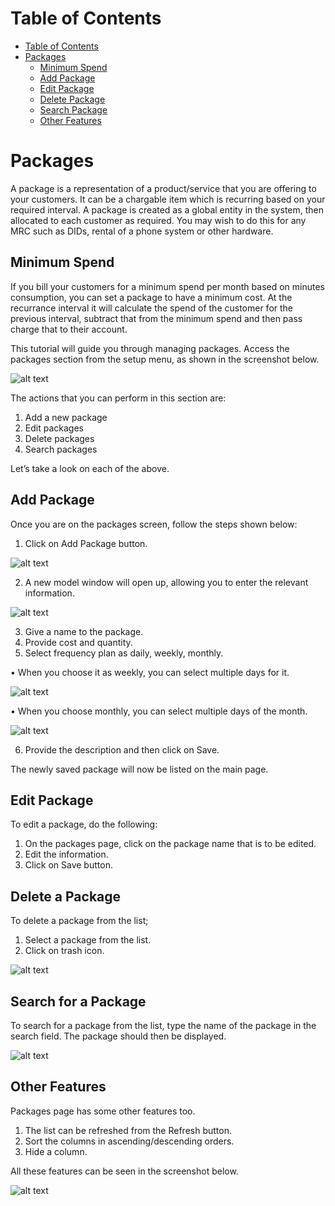 # Table of Contents

* [Table of Contents](#table-of-contents)
* [Packages](#packages)
  * [Minimum Spend](#minimum-spend)
  * [Add Package](#add-package)
  * [Edit Package](#edit-package)
  * [Delete Package](#delete-package)
  * [Search Package](#search-package)
  * [Other Features](#other-features)


# Packages

A package is a representation of a product/service that you are offering to your customers. It can be a chargable item which is recurring based on your required interval.
A package is created as a global entity in the system, then allocated to each customer as required. You may wish to do this for any MRC such as DIDs, rental of a phone system or other hardware.

## Minimum Spend
If you bill your customers for a minimum spend per month based on minutes consumption, you can set a package to have a minimum cost. At the recurrance interval it will calculate the spend of the customer for the previous interval, subtract that from the minimum spend and then pass charge that to their account.

This tutorial will guide you through managing packages. Access the packages section from the setup menu, as shown in the screenshot below.
 
 ![alt text][package-img-1]
 
The actions that you can perform in this section are:

1.	Add a new package
2.	Edit packages
3.	Delete packages
4.	Search packages

Let’s take a look on each of the above.

## Add Package

Once you are on the packages screen, follow the steps shown below:

1.	Click on Add Package button.

![alt text][package-img-2]
 
2.	A new model window will open up, allowing you to enter the relevant information.
 
![alt text][package-img-3]

3.	Give a name to the package.
4.	Provide cost and quantity.
5.	Select frequency plan as daily, weekly, monthly.

•	When you choose it as weekly, you can select multiple days for it.

![alt text][package-img-4] 

•	When you choose monthly, you can select multiple days of the month.
 
 ![alt text][package-img-5]
 
6.	Provide the description and then click on Save.

The newly saved package will now be listed on the main page.

## Edit Package

To edit a package, do the following:

1.	On the packages page, click on the package name that is to be edited.
2.	Edit the information.
3.	Click on Save button.

## Delete a Package

To delete a package from the list;

1.	Select a package from the list.
2.	Click on trash icon.

 ![alt text][package-img-6]
 
## Search for a Package

To search for a package from the list, type the name of the package in the search field. The package should then be displayed. 
 
 ![alt text][package-img-7]

## Other Features

Packages page has some other features too.

1.	The list can be refreshed from the Refresh button.
2.	Sort the columns in ascending/descending orders.
3.	Hide a column.

All these features can be seen in the screenshot below.

![alt text][package-img-8]
 
[package-img-1]: https://raw.githubusercontent.com/digipigeon/connexcs-user-docs/master/img/package-img-1.png "package-img-1"
[package-img-2]: https://raw.githubusercontent.com/digipigeon/connexcs-user-docs/master/img/package-img-2.png "package-img-2"
[package-img-3]: https://raw.githubusercontent.com/digipigeon/connexcs-user-docs/master/img/package-img-3.png "package-img-3"
[package-img-4]: https://raw.githubusercontent.com/digipigeon/connexcs-user-docs/master/img/package-img-4.png "package-img-4"
[package-img-5]: https://raw.githubusercontent.com/digipigeon/connexcs-user-docs/master/img/package-img-5.png "package-img-5"
[package-img-6]: https://raw.githubusercontent.com/digipigeon/connexcs-user-docs/master/img/package-img-6.png "package-img-6"
[package-img-7]: https://raw.githubusercontent.com/digipigeon/connexcs-user-docs/master/img/package-img-7.png "package-img-7"
[package-img-8]: https://raw.githubusercontent.com/digipigeon/connexcs-user-docs/master/img/package-img-8.png "package-img-8"
